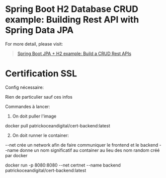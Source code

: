 # Spring Boot H2 Database CRUD example: Building Rest API with Spring Data JPA

For more detail, please visit:
> [Spring Boot JPA + H2 example: Build a CRUD Rest APIs](https://www.bezkoder.com/spring-boot-jpa-h2-example/)

# Certification SSL

Config nécessaire:

Rien de particulier sauf ces infos

Commandes à lancer: 

1. On doit puller l'image

docker pull patrickoceandigital/cert-backend:latest

2. On doit runner le container: 

--net crée un network afin de faire communiquer le frontend et le backend
--name donne un nom significatif au container au lieu des nom random créé par docker

docker run -p 8080:8080 --net certnet --name backend patrickoceandigital/cert-backend:latest
